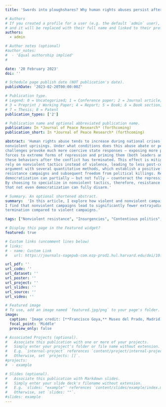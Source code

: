 ```yaml
---
title: 'Swords into ploughshares? Why human rights abuses persist after resistance campaigns'

# Authors
# If you created a profile for a user (e.g. the default `admin` user), write the username (folder name) here
# and it will be replaced with their full name and linked to their profile.
authors:
  - admin

# Author notes (optional)
#author_notes:
#  - 'Equal authorship implied'
#  

date: '20 February 2023'
doi: ''

# Schedule page publish date (NOT publication's date).
publishDate: '2023-02-20T00:00:00Z'

# Publication type.
# Legend: 0 = Uncategorized; 1 = Conference paper; 2 = Journal article;
# 3 = Preprint / Working Paper; 4 = Report; 5 = Book; 6 = Book section;
# 7 = Thesis; 8 = Patent
publication_types: ['2']

# Publication name and optional abbreviated publication name.
publication: In *Journal of Peace Research* (forthcoming)
publication_short: In *Journal of Peace Research* (forthcoming)

abstract: 'Human rights abuse tends to increase during national crises, such as civil wars and mass
nonviolent uprisings. Under what conditions does this abuse abate or persist? I argue that violent 
challenges provoke much more coercive state responses — exposing more personnel within the security 
forces to extreme forms of repression and priming them (both leaders and followers) to reproduce 
these behaviors after the conflict has terminated. This effect is mitigated or avoided when challengers 
rely on nonviolent tactics instead of violence, leading to less post-conflict abuse. I test this 
argument with several quantitative methods, which establish a positive association between nonviolent 
resistance campaigns and subsequent freedom from political killings. Results also suggest that 
democratization can partially — but not fully — counteract the repressive legacies of violent conflict.
By choosing to specialize in nonviolent tactics, therefore, resistance leaders avoid a repression trap 
that not even democratization can fully disarm.'

# Summary. An optional shortened abstract.
summary:  'In this article, I explore how violent and nonviolent campaigns shape future state repression. 
I find that nonviolent campaigns lead to significantly fewer extrajudicial killings after campaign 
termination compared to violent campaigns.'  

tags: ["Nonviolent resistance", "Insurgencies", "Contentious politics", "State repression", "Human rights abuse"]

# Display this page in the Featured widget?
featured: true

# Custom links (uncomment lines below)
# links:
# - name: Custom Link
#   url: https://journals-sagepub-com.ezp-prod1.hul.harvard.edu/doi/10.1177/00223433221140432

url_pdf: ''
url_code: ''
url_dataset: ''
url_poster: ''
url_project: ''
url_slides: ''
url_source: ''
url_video: ''

# Featured image
# To use, add an image named `featured.jpg/png` to your page's folder.
image:
  caption: 'Image credit: [**Francisco Goya,** Museo del Prado, Madrid](https://en.wikipedia.org/wiki/Francisco_Goya#/media/File:El_Tres_de_Mayo,_by_Francisco_de_Goya,_from_Prado_thin_black_margin.jpg)'
  focal_point: 'Middle'
  preview_only: false

# Associated Projects (optional).
#   Associate this publication with one or more of your projects.
#   Simply enter your project's folder or file name without extension.
#   E.g. `internal-project` references `content/project/internal-project/index.md`.
#   Otherwise, set `projects: []`.
#projects:
#  - example

# Slides (optional).
#   Associate this publication with Markdown slides.
#   Simply enter your slide deck's filename without extension.
#   E.g. `slides: "example"` references `content/slides/example/index.md`.
#   Otherwise, set `slides: ""`.
#slides: example
---
```


